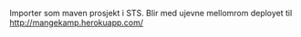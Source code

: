Importer som maven prosjekt i STS.
Blir med ujevne mellomrom deployet til http://mangekamp.herokuapp.com/
